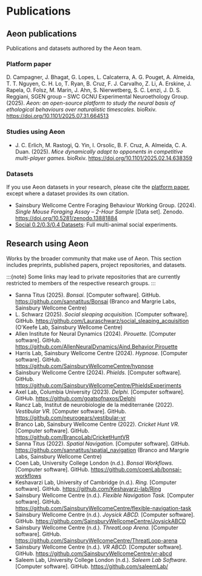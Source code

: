 # Publications

## Aeon publications

Publications and datasets authored by the Aeon team.

### Platform paper

D. Campagner, J. Bhagat, G. Lopes, L. Calcaterra, A. G. Pouget, A. Almeida, T. T. Nguyen, C. H. Lo, T. Ryan, B. Cruz, F. J. Carvalho, Z. Li, A. Erskine, J. Rapela, O. Folsz, M. Marin, J. Ahn, S. Nierwetberg, S. C. Lenzi, J. D. S. Reggiani, SGEN group – SWC GCNU Experimental Neuroethology Group. (2025). _Aeon: an open-source platform to study the neural basis of ethological behaviours over naturalistic timescales._ bioRxiv. https://doi.org/10.1101/2025.07.31.664513

### Studies using Aeon

- J. C. Erlich, M. Rastogi, Q. Yin, I. Orsolic, B. F. Cruz, A. Almeida, C. A. Duan. (2025). _Mice dynamically adapt to opponents in competitive multi-player games._ bioRxiv. https://doi.org/10.1101/2025.02.14.638359

### Datasets

If you use Aeon datasets in your research, please cite the [platform paper](#platform-paper), except where a dataset provides its own citation.

- Sainsbury Wellcome Centre Foraging Behaviour Working Group. (2024). _Single Mouse Foraging Assay – 2-Hour Sample_ [Data set]. Zenodo. https://doi.org/10.5281/zenodo.13881884
- [Social 0.2/0.3/0.4 Datasets](target-full-datasets): Full multi-animal social experiments. 

## Research using Aeon

Works by the broader community that make use of Aeon. 
This section includes preprints, published papers, project repositories, and datasets.

:::{note}
Some links may lead to private repositories that are currently restricted to members of the respective research groups.
:::

- Sanna Titus (2025). _Bonsai._ [Computer software]. GitHub. https://github.com/sannatitus/Bonsai (Branco and Margrie Labs, Sainsbury Wellcome Centre)
- L. Schwarz (2025). _Social sleaping acquisition._ [Computer software]. GitHub. https://github.com/Lauraschwarz/social_sleaping_acquisition (O'Keefe Lab, Sainsbury Wellcome Centre)
- Allen Institute for Neural Dynamics (2024). _Pirouette._ [Computer software]. GitHub. https://github.com/AllenNeuralDynamics/Aind.Behavior.Pirouette
- Harris Lab, Sainsbury Wellcome Centre (2024). _Hypnose._ [Computer software]. GitHub. https://github.com/SainsburyWellcomeCentre/hypnose
- Sainsbury Wellcome Centre (2024). _Phields._ [Computer software]. GitHub. https://github.com/SainsburyWellcomeCentre/PhieldsExperiments
- Axel Lab, Columbia University (2023). _Delphi._ [Computer software]. GitHub. https://github.com/goatsofnaxos/Delphi
- Rancz Lab, Institut de neurobiologie de la méditerranée (2022). _Vestibular VR._ [Computer software]. GitHub. https://github.com/neurogears/vestibular-vr
- Branco Lab, Sainsbury Wellcome Centre (2022). _Cricket Hunt VR._ [Computer software]. GitHub. https://github.com/BrancoLab/CricketHuntVR
- Sanna Titus (2022). _Spatial Navigation._ [Computer software]. GitHub. https://github.com/sannatitus/spatial_navigation (Branco and Margrie Labs, Sainsbury Wellcome Centre)
- Coen Lab, University College London (n.d.). _Bonsai Workflows._ [Computer software]. GitHub. https://github.com/coenLab/bonsai-workflows
- Keshavarzi Lab, University of Cambridge (n.d.). _Ring._ [Computer software]. GitHub. https://github.com/Keshavarzi-lab/Ring 
- Sainsbury Wellcome Centre (n.d.). _Flexible Navigation Task._ [Computer software]. GitHub. https://github.com/SainsburyWellcomeCentre/flexible-navigation-task
- Sainsbury Wellcome Centre (n.d.). _Joysick ABCD._ [Computer software]. GitHub. https://github.com/SainsburyWellcomeCentre/JoysickABCD
- Sainsbury Wellcome Centre (n.d.). _ThreatLoop Arena._ [Computer software]. GitHub. https://github.com/SainsburyWellcomeCentre/ThreatLoop-arena
- Sainsbury Wellcome Centre (n.d.). _VR ABCD._ [Computer software]. GitHub. https://github.com/SainsburyWellcomeCentre/vr-abcd
- Saleem Lab, University College London (n.d.). _Saleem Lab Software._ [Computer software]. GitHub. https://github.com/saleemLab/
